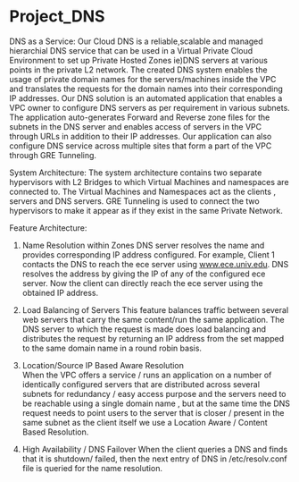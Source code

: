 # Project_DNS

DNS as a Service:
Our Cloud DNS is a reliable,scalable and managed hierarchial DNS service that can be used in a Virtual Private Cloud Environment to set up Private Hosted Zones ie)DNS servers at various points in the private L2 network. The created DNS system enables the usage of private domain names for the servers/machines inside the VPC and translates the requests for the domain names into their corresponding IP addresses. 
Our DNS solution is an automated application that enables a VPC owner to  configure DNS servers as per requirement in various subnets. The application auto-generates Forward and Reverse zone files for the subnets in the DNS server and enables access of servers in the VPC through URLs in addition to their IP addresses. Our application can also configure DNS service across multiple sites that form a part of the VPC through GRE Tunneling.

System Architecture:
The system architecture contains two separate hypervisors with L2 Bridges to which Virtual Machines and namespaces are connected to.
The Virtual Machines and Namespaces act as the clients , servers and DNS servers.
GRE Tunneling is used to connect the two hypervisors to make it appear as if they exist in the same Private Network.

Feature Architecture:

1. Name Resolution within Zones
DNS server resolves the name and provides corresponding IP address configured. For example, Client 1 contacts the DNS to reach the ece server using www.ece.univ.edu. DNS resolves the address by giving the IP of any of the configured ece server. Now the client can directly reach the ece server using the obtained IP address.

2. Load Balancing of Servers
This feature balances traffic between several web servers that carry the same content/run the same application. The DNS server to which the request is made does load balancing and distributes the request by returning an IP address  from the set mapped to the same domain name in a round robin basis.

3. Location/Source IP Based Aware Resolution	
When the VPC offers a service / runs an application on a number of identically configured servers that are distributed across several subnets for redundancy / easy access purpose and the servers need to be reachable using a single domain name , but at the same time the DNS request needs to point users to the server that is closer / present in the same subnet as the client itself we use a Location Aware / Content Based Resolution.

4. High Availability / DNS Failover
When the client queries a DNS and finds that it is shutdown/ failed, then the next entry of DNS in /etc/resolv.conf file is queried for the name resolution.


